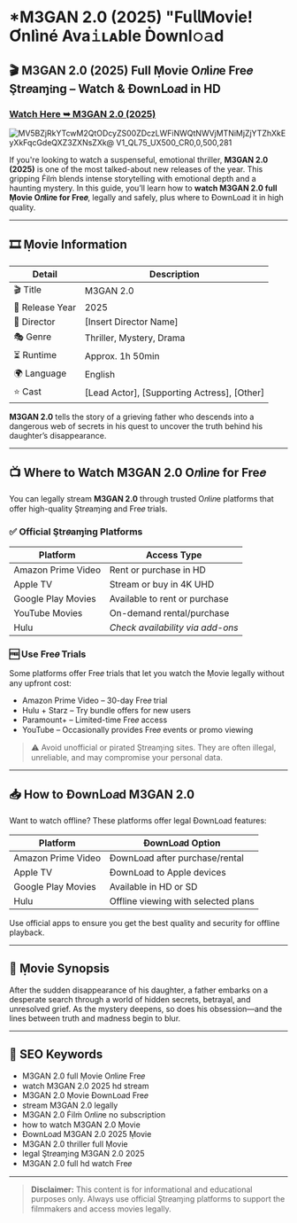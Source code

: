 # *M3GAN 2.0 (2025) "Fu𝗅𝗅Mov𝗂e! Ơnlìné Ava𝚒ʟᴀble Ḋownl𝚘𝚊d

## 🎬 M3GAN 2.0 (2025) Full Ṃovie O𝑛li𝑛e Fre𝑒 Ştr𝑒aɱ𝔦ng – Watch & Ðownᒪo𝑎d in HD

### [Watch Here ➥ M3GAN 2.0 (2025)](https://t.co/8BkAnub8ao)

![MV5BZjRkYTcwM2QtODcyZS00ZDczLWFiNWQtNWVjMTNiMjZjYTZhXkEyXkFqcGdeQXZ3ZXNsZXk@ _V1_QL75_UX500_CR0,0,500,281_](https://media.themoviedb.org/t/p/w533_and_h300_bestv2/kyBOGOBUMdGWOhzECuosPSzoMpi.jpg)

If you're looking to watch a suspenseful, emotional thriller, **M3GAN 2.0 (2025)** is one of the most talked-about new releases of the year. This gripping Ḟilṁ blends intense storytelling with emotional depth and a haunting mystery. In this guide, you’ll learn how to **watch M3GAN 2.0 full Ṃovie O𝑛li𝑛e for Fre𝑒**, legally and safely, plus where to Ðownᒪo𝑎d it in high quality.

---

## 🎞️ Ṃovie Information

| Detail              | Description                                 |
|---------------------|---------------------------------------------|
| 🎬 Title            | M3GAN 2.0                              |
| 📅 Release Year     | 2025                                        |
| 🎥 Director         | [Insert Director Name]                      |
| 🎭 Genre            | Thriller, Mystery, Drama                    |
| ⏳ Runtime           | Approx. 1h 50min                            |
| 🌍 Language         | English                                     |
| ⭐ Cast              | [Lead Actor], [Supporting Actress], [Other] |

**M3GAN 2.0** tells the story of a grieving father who descends into a dangerous web of secrets in his quest to uncover the truth behind his daughter’s disappearance.

---

## 📺 Where to Watch M3GAN 2.0 O𝑛li𝑛e for Fre𝑒

You can legally stream **M3GAN 2.0** through trusted O𝑛li𝑛e platforms that offer high-quality Ştr𝑒aɱ𝔦ng and Fre𝑒 trials.

### ✅ Official Ştr𝑒aɱ𝔦ng Platforms

| Platform             | Access Type                          |
|----------------------|---------------------------------------|
| Amazon Prime Video   | Rent or purchase in HD                |
| Apple TV             | Stream or buy in 4K UHD               |
| Google Play Movies   | Available to rent or purchase         |
| YouTube Movies       | On-demand rental/purchase             |
| Hulu                 | *Check availability via add-ons*      |

### 🆓 Use Fre𝑒 Trials

Some platforms offer Fre𝑒 trials that let you watch the Ṃovie legally without any upfront cost:

- Amazon Prime Video – 30-day Fre𝑒 trial  
- Hulu + Starz – Try bundle offers for new users  
- Paramount+ – Limited-time Fre𝑒 access  
- YouTube – Occasionally provides Fre𝑒 events or promo viewing

> ⚠️ Avoid unofficial or pirated Ştr𝑒aɱ𝔦ng sites. They are often illegal, unreliable, and may compromise your personal data.

---

## 📥 How to Ðownᒪo𝑎d M3GAN 2.0

Want to watch offline? These platforms offer legal Ðownᒪo𝑎d features:

| Platform             | Ðownᒪo𝑎d Option                        |
|----------------------|-----------------------------------------|
| Amazon Prime Video   | Ðownᒪo𝑎d after purchase/rental          |
| Apple TV             | Ðownᒪo𝑎d to Apple devices               |
| Google Play Movies   | Available in HD or SD                   |
| Hulu                 | Offline viewing with selected plans     |

Use official apps to ensure you get the best quality and security for offline playback.

---

## 🧾 Ṃovie Synopsis

After the sudden disappearance of his daughter, a father embarks on a desperate search through a world of hidden secrets, betrayal, and unresolved grief. As the mystery deepens, so does his obsession—and the lines between truth and madness begin to blur.

---

## 🔑 SEO Keywords

- M3GAN 2.0 full Ṃovie O𝑛li𝑛e Fre𝑒  
- watch M3GAN 2.0 2025 hd stream  
- M3GAN 2.0 Ṃovie Ðownᒪo𝑎d Fre𝑒  
- stream M3GAN 2.0 legally  
- M3GAN 2.0 Ḟilṁ O𝑛li𝑛e no subscription  
- how to watch M3GAN 2.0 Ṃovie  
- Ðownᒪo𝑎d M3GAN 2.0 2025 Ṃovie  
- M3GAN 2.0 thriller full Ṃovie  
- legal Ştr𝑒aɱ𝔦ng M3GAN 2.0 2025  
- M3GAN 2.0 full hd watch Fre𝑒

---

> **Disclaimer:** This content is for informational and educational purposes only. Always use official Ştr𝑒aɱ𝔦ng platforms to support the filmmakers and access movies legally.

